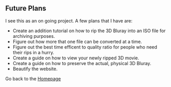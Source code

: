 ## Future Plans

I see this as an on going project. A few plans that I have are:
* Create an addition tutorial on how to rip the 3D Bluray into an ISO file for archiving purposes.
* Figure out how more that one file can be converted at a time.
* Figure out the best time efficent to quality ratio for people who need their rips in a hurry.
* Create a guide on how to view your newly ripped 3D movie.
* Create a guide on how to preserve the actual, physical 3D Bluray.
* Beautify the website.


Go back to the [Homepage](index.md)

